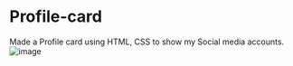# Profile-card
Made a Profile card using HTML, CSS to show my Social media accounts.
![image](https://github.com/user-attachments/assets/39c6e152-eacc-41c1-92cb-8ed321875910)
